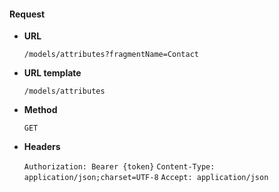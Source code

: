 #### Request

* **URL**

  `/models/attributes?fragmentName=Contact`

* **URL template**

  `/models/attributes`

* **Method**

  `GET`

* **Headers**

  `Authorization: Bearer {token}`
  `Content-Type: application/json;charset=UTF-8`
  `Accept: application/json`
